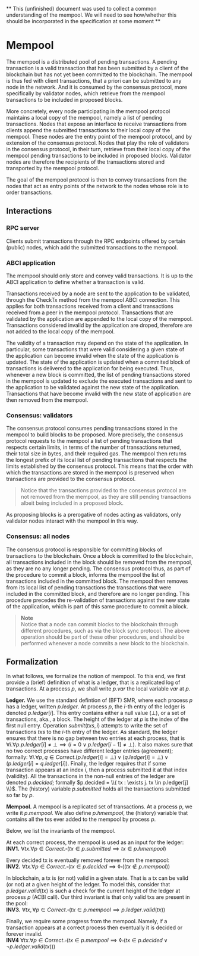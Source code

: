 ** This (unfinished) document was used to collect a common understanding of the mempool. We will need to see how/whether this should be incorporated in the specification at some moment **

# Mempool

The mempool is a distributed pool of pending transactions.
A pending transaction is a valid transaction that has been submitted by a
client of the blockchain but has not yet been committed to the blockchain.
The mempool is thus fed with client transactions,
that a priori can be submitted to any node in the network.
And it is consumed by the consensus protocol, more specifically by validator nodes,
which retrieve from the mempool transactions to be included in proposed blocks.

More concretely, every node participating in the mempool protocol maintains a
local copy of the mempool, namely a list of pending transactions.
Nodes that expose an interface to receive transactions from clients
append the submitted transactions to their local copy of the mempool.
These nodes are the entry point of the mempool protocol,
and by extension of the consensus protocol.
Nodes that play the role of validators in the consensus protocol,
in their turn, retrieve from their local copy of the mempool
pending transactions to be included in proposed blocks.
Validator nodes are therefore the recipients of the transactions stored and
transported by the mempool protocol.

The goal of the mempool protocol is then to convey transactions
from the nodes that act as entry points of the network
to the nodes whose role is to order transactions.

## Interactions

### RPC server

Clients submit transactions through the RPC endpoints offered by certain
(public) nodes, which add the submitted transactions to the mempool.

### ABCI application

The mempool should only store and convey valid transactions.
It is up to the ABCI application to define whether a transaction is valid.

Transactions received by a node are sent to the application to be validated,
through the CheckTx method from the mempool ABCI connection.
This applies for both transactions received from a client and transactions
received from a peer in the mempool protocol.
Transactions that are validated by the application are appended to the local
copy of the mempool.
Transactions considered invalid by the application are droped, therefore are
not added to the local copy of the mempool.

The validity of a transaction may depend on the state of the application.
In particular, some transactions that were valid considering a given state of
the application can become invalid when the state of the application is updated.
The state of the application is updated when a commited block of transactions
is delivered to the application for being executed.
Thus, whenever a new block is committed, the list of pending transactions
stored in the mempool is updated to exclude the executed transactions and
 sent to the application to be validated against the
new state of the application.
Transactions that have become invalid with the new state of application are
then removed from the mempool.

### Consensus: validators

The consensus protocol consumes pending transactions stored in the mempool to
build blocks to be proposed.
More precisely, the consensus protocol requests to the mempool a list of
pending transactions that respects certain limits, in terms of the number of
transactions returned, their total size in bytes, and their required gas.
The mempool then returns the longest prefix of its local list of pending
transactions that respects the limits established by the consensus protocol.
This means that the order with which the transactions are stored in the mempool
is preserved when transactions are provided to the consensus protocol.

> Notice that the transactions provided to the consensus protocol are not
> removed from the mempool, as they are still pending transactions albeit being
> included in a proposed block.

As proposing blocks is a prerogative of nodes acting as validators,
only validator nodes interact with the mempool in this way.

### Consensus: all nodes

The consensus protocol is responsible for committing blocks of transactions to 
the blockchain.
Once a block is committed to the blockchain, all transactions included in the
block should be removed from the mempool, as they are no any longer pending.
The consensus protocol thus, as part of the procedure to commit a block,
informs the mempool the list of transactions included in the committed block.
The mempool then removes from its local list of pending transactions the
transactions that were included in the committed block, and therefore are no
longer pending.
This procedure precedes the re-validation of transactions against the new state
of the application, which is part of this same procedure to commit a block.

> **Note**    
> Notice that a node can commit blocks to the blockchain through different
> procedures, such as via the block sync protocol.
> The above operation should be part of these other procedures, and should be
> performed whenever a node commits a new block to the blockchain.

## Formalization

In what follows, we formalize the notion of mempool.
To this end, we first provide a (brief) definition of what is a ledger, that is a replicated log of transactions.
At a process $p$, we shall write $p.var$ the local variable $var$ at $p$.

**Ledger.**
We use the standard defintion of (BFT) SMR, where each process $p$ has a ledger, written $p.ledger$.
At process $p$, the $i$-th entry of the ledger is denoted $p.ledger[i]$.
This entry contains either a null value ($\bot$), or a set of transactions, aka., a block.
The height of the ledger at $p$ is the index of the first null entry.
Operation $submit(txs, i)$ attempts to write the set of transactions $txs$ to the $i$-th entry of the ledger.
As standard, the ledger ensures that there is no gap between two entries at each process,
that is  $\forall i. \forall p. p.ledger[i] \neq \bot \implies (i=0 \vee p.ledger[i-1] \neq \bot)$.
It also makes sure that no two correct processes have different ledger entries (agreement);
formally: $\forall i. \forall p,q \in Correct. (p.ledger[i] = \bot) \vee (q.ledger[i] = \bot) \vee (p.ledger[i] = q.ledger[i])$.
Finally, the ledger requires that if some transaction appears at an index $i$, then a process submitted it at that index (validity).
All the transactions in the non-null entries of the ledger are denoted $p.decided$; 
formally $p.decided = \\{ tx : \exists j. tx \in p.ledger[j] \\}$.
The (history) variable $p.submitted$ holds all the transactions submitted so far by $p$.

**Mempool.**
A mempool is a replicated set of transactions.
At a process $p$, we write it $p.mempool$.
We also define $p.hmempool$, the (history) variable that contains all the txs ever added to the mempool by process $p$.

Below, we list the invariants of the mempool.

At each correct process, the mempool is used as an input for the ledger:  
**INV1.** $\forall tx. \forall p \in Correct. \square(tx \in p.submitted \implies tx \in p.hmempool)$

Every decided tx is eventually removed forever from the mempool:  
**INV2.** $\forall tx. \forall p \in Correct. \square(tx \in p.decided \implies \lozenge\square((tx \notin p.mempool))$

In blockchain, a tx is (or not) valid in a given state.
That is a tx can be valid (or not) at a given height of the ledger.
To model this, consider that $p.ledger.valid(tx)$ is such a check for the current height of the ledger at process $p$ (ACBI call).
Our third invariant is that only valid txs are present in the pool:  
**INV3.** $\forall tx, \forall p \in Correct. \square(tx \in p.mempool \implies p.ledger.valid(tx))$

Finally, we require some progress from the mempool.
Namely, if a transaction appears at a correct process then eventually it is decided or forever invalid.  
**INV4** $\forall tx. \forall p \in Correct. \square(tx \in p.mempool \implies \lozenge\square(tx \in p.decided \vee \neg p.ledger.valid(tx)))$
